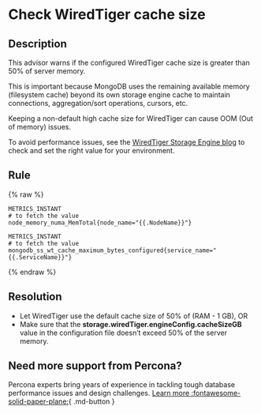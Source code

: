 # Check WiredTiger cache size

## Description
This advisor warns if the configured WiredTiger cache size is greater than 50% of server memory. 

This is important because MongoDB uses the remaining available memory (filesystem cache) beyond its own storage engine cache to maintain connections, aggregation/sort operations, cursors, etc. 

Keeping a non-default high cache size for WiredTiger can cause OOM (Out of memory) issues.

To avoid performance issues, see the [WiredTiger Storage Engine blog](https://www.mongodb.com/docs/manual/core/wiredtiger/#memory-use) to check and set the right value for your environment.

## Rule

{% raw %}
```
METRICS_INSTANT
# to fetch the value
node_memory_numa_MemTotal{node_name="{{.NodeName}}"}

METRICS_INSTANT
# to fetch the value
mongodb_ss_wt_cache_maximum_bytes_configured{service_name="{{.ServiceName}}"}            
```
{% endraw %}

## Resolution
- Let WiredTiger use the default cache size of 50% of (RAM - 1 GB), OR 
- Make sure that the **storage.wiredTiger.engineConfig.cacheSizeGB** value in the configuration file doesn’t exceed 50% of the server memory.

## Need more support from Percona?

Percona experts bring years of experience in tackling tough database performance issues and design challenges.
[Learn more :fontawesome-solid-paper-plane:](https://per.co.na/subscribe){ .md-button }

